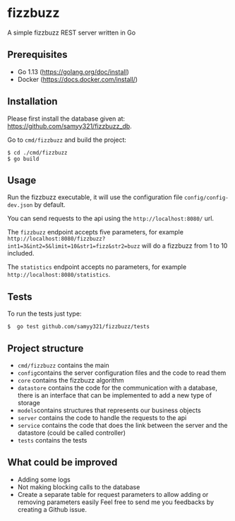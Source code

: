 # fizzbuzz
A simple fizzbuzz REST server written in Go

## Prerequisites
- Go 1.13 (https://golang.org/doc/install)
- Docker (https://docs.docker.com/install/)
## Installation
Please first install the database given at: https://github.com/samyy321/fizzbuzz_db.

Go to `cmd/fizzbuzz` and build the project:

```
$ cd ./cmd/fizzbuzz
$ go build
```
## Usage
Run the fizzbuzz executable, it will use the configuration file `config/config-dev.json` by default.

You can send requests to the api using the `http://localhost:8080/` url.

The `fizzbuzz` endpoint accepts five parameters, for example `http://localhost:8080/fizzbuzz?int1=3&int2=5&limit=10&str1=fizz&str2=buzz` will do a fizzbuzz from 1 to 10 included.

The `statistics` endpoint accepts no parameters, for example `http://localhost:8080/statistics`.

## Tests
To run the tests just type:
```
$  go test github.com/samyy321/fizzbuzz/tests
```
## Project structure
- `cmd/fizzbuzz` contains the main
- `config`contains the server configuration files and the code to read them
- `core` contains the fizzbuzz algorithm
- `datastore` contains the code for the communication with a database, there is an interface that can be implemented
to add a new type of storage
- `models`contains structures that represents our business objects
- `server` contains the code to handle the requests to the api
- `service` contains the code that does the link between the server and the datastore (could be called controller)
- `tests` contains the tests
## What could be improved
- Adding some logs
- Not making blocking calls to the database
- Create a separate table for request parameters to allow adding or removing parameters easily
Feel free to send me you feedbacks by creating a Github issue.
